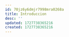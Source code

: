 ```yaml
---
id: 70jz6y6dmjr7998mra0268a
title: Introduccion
desc: ''
updated: 1727738365216
created: 1727738365216
---
```

